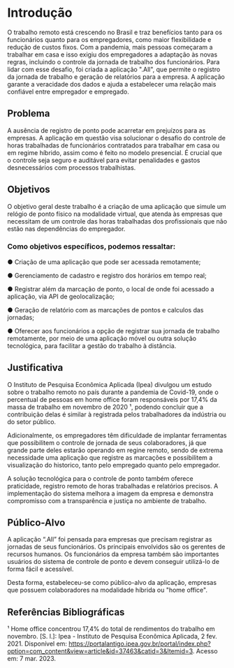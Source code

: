 # Introdução

O trabalho remoto está crescendo no Brasil e traz benefícios tanto para os funcionários quanto para os empregadores, como maior flexibilidade e redução de custos fixos. Com a pandemia, mais pessoas começaram a trabalhar em casa e isso exigiu dos empregadores a adaptação às novas regras, incluindo o controle da jornada de trabalho dos funcionários. Para lidar com esse desafio, foi criada a aplicação ".All", que permite o registro da jornada de trabalho e geração de relatórios para a empresa. A aplicação garante a veracidade dos dados e ajuda a estabelecer uma relação mais confiável entre empregador e empregado.

## Problema

A ausência de registro de ponto pode acarretar em prejuízos para as empresas. A aplicação em questão visa solucionar o desafio do controle de horas trabalhadas de funcionários contratados para trabalhar em casa ou em regime híbrido, assim como é feito no modelo presencial. É crucial que o controle seja seguro e auditável para evitar penalidades e gastos desnecessários com processos trabalhistas.



## Objetivos

O objetivo geral deste trabalho é a criação de uma aplicação que simule um relógio de ponto físico na modalidade virtual, que atenda às empresas que necessitam de um controle das horas trabalhadas dos profissionais que não estão nas dependências do empregador.

### Como objetivos específicos, podemos ressaltar:

● Criação de uma aplicação que pode ser acessada remotamente;

● Gerenciamento de cadastro e registro dos horários em tempo real;

● Registrar além da marcação de ponto, o local de onde foi acessado a aplicação, via API de geolocalização;

● Geração de relatório com as marcações de pontos e calculos das jornadas;

● Oferecer aos funcionários a opção de registrar sua jornada de trabalho remotamente, por meio de uma aplicação móvel ou outra solução tecnológica, para facilitar a gestão do trabalho à distância.



## Justificativa

O Instituto de Pesquisa Econômica Aplicada (Ipea) divulgou um estudo sobre o trabalho remoto no país durante a pandemia de Covid-19, onde o percentual de pessoas em home office foram responsáveis por 17,4% da massa de trabalho em novembro de 2020 ¹, podendo concluir que a contribuição delas é similar à registrada pelos trabalhadores da indústria ou do setor público.

Adicionalmente, os empregadores têm dificuldade de implantar ferramentas que possibilitem o controle de jornada de seus colaboradores, já que grande parte deles estarão operando em regine remoto, sendo de extrema necessidade uma aplicação que registre as marcações e possibilitem a visualização do historico, tanto pelo empregado quanto pelo empregador.

A solução tecnológica para o controle de ponto também oferece praticidade, registro remoto de horas trabalhadas e relatórios precisos. A implementação do sistema melhora a imagem da empresa e demonstra compromisso com a transparência e justiça no ambiente de trabalho.


## Público-Alvo

A aplicação “.All” foi pensada para empresas que precisam registrar as jornadas de seus funcionários. Os principais envolvidos são os gerentes de recursos humanos. Os funcionários da empresa também são importantes usuários do sistema de controle de ponto e devem conseguir utilizá-lo de forma fácil e acessível.

Desta forma, estabeleceu-se como público-alvo da aplicação, empresas que possuem colaboradores na modalidade híbrida ou "home office".

## Referências Bibliográficas


¹ Home office concentrou 17,4% do total de rendimentos do trabalho em novembro. [S. l.]: Ipea - Instituto de Pesquisa Econômica Aplicada, 2 fev. 2021. Disponível em: https://portalantigo.ipea.gov.br/portal/index.php?option=com_content&view=article&id=37463&catid=3&Itemid=3. Acesso em: 7 mar. 2023.

